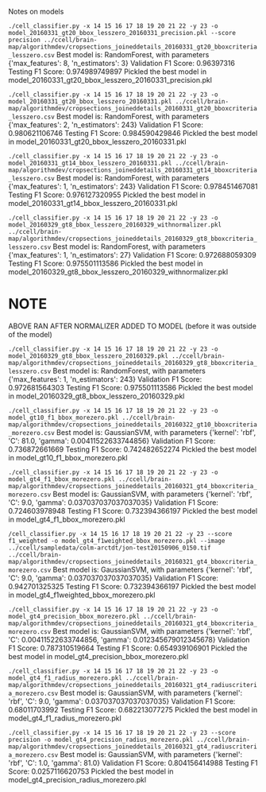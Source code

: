 Notes on models

`./cell_classifier.py -x 14 15 16 17 18 19 20 21 22 -y 23 -o model_20160331_gt20_bbox_lesszero_20160331_precision.pkl --score precision ../ccell/brain-map/algorithmdev/cropsections_joineddetails_20160331_gt20_bboxcriteria_lesszero.csv`
Best model is: RandomForest, with parameters {'max_features': 8, 'n_estimators': 3}
Validation F1 Score: 0.96397316
Testing F1 Score: 0.974989749897
Pickled the best model in model_20160331_gt20_bbox_lesszero_20160331_precision.pkl

`./cell_classifier.py -x 14 15 16 17 18 19 20 21 22 -y 23 -o model_20160331_gt20_bbox_lesszero_20160331.pkl ../ccell/brain-map/algorithmdev/cropsections_joineddetails_20160331_gt20_bboxcriteria_lesszero.csv`
Best model is: RandomForest, with parameters {'max_features': 2, 'n_estimators': 243}
Validation F1 Score: 0.980621106746
Testing F1 Score: 0.984590429846
Pickled the best model in model_20160331_gt20_bbox_lesszero_20160331.pkl

`./cell_classifier.py -x 14 15 16 17 18 19 20 21 22 -y 23 -o model_20160331_gt14_bbox_lesszero_20160331.pkl ../ccell/brain-map/algorithmdev/cropsections_joineddetails_20160331_gt14_bboxcriteria_lesszero.csv`
Best model is: RandomForest, with parameters {'max_features': 1, 'n_estimators': 243}
Validation F1 Score: 0.978451467081
Testing F1 Score: 0.976127320955
Pickled the best model in model_20160331_gt14_bbox_lesszero_20160331.pkl

`./cell_classifier.py -x 14 15 16 17 18 19 20 21 22 -y 23 -o model_20160329_gt8_bbox_lesszero_20160329_withnormalizer.pkl ../ccell/brain-map/algorithmdev/cropsections_joineddetails_20160329_gt8_bboxcriteria_lesszero.csv`
Best model is: RandomForest, with parameters {'max_features': 1, 'n_estimators': 27}
Validation F1 Score: 0.972688059309
Testing F1 Score: 0.975501113586
Pickled the best model in model_20160329_gt8_bbox_lesszero_20160329_withnormalizer.pkl

# NOTE
ABOVE RAN AFTER NORMALIZER ADDED TO MODEL (before it was outside of the model)

`./cell_classifier.py -x 14 15 16 17 18 19 20 21 22 -y 23 -o model_20160329_gt8_bbox_lesszero_20160329.pkl ../ccell/brain-map/algorithmdev/cropsections_joineddetails_20160329_gt8_bboxcriteria_lesszero.csv`
Best model is: RandomForest, with parameters {'max_features': 1, 'n_estimators': 243}
Validation F1 Score: 0.972681564303
Testing F1 Score: 0.975501113586
Pickled the best model in model_20160329_gt8_bbox_lesszero_20160329.pkl

`./cell_classifier.py -x 14 15 16 17 18 19 20 21 22 -y 23 -o model_gt10_f1_bbox_morezero.pkl ../ccell/brain-map/algorithmdev/cropsections_joineddetails_20160322_gt10_bboxcriteria_morezero.csv`
Best model is: GaussianSVM, with parameters {'kernel': 'rbf', 'C': 81.0, 'gamma': 0.00411522633744856}
Validation F1 Score: 0.736872661669
Testing F1 Score: 0.742482652274
Pickled the best model in model_gt10_f1_bbox_morezero.pkl

`./cell_classifier.py -x 14 15 16 17 18 19 20 21 22 -y 23 -o model_gt4_f1_bbox_morezero.pkl ../ccell/brain-map/algorithmdev/cropsections_joineddetails_20160321_gt4_bboxcriteria_morezero.csv`
Best model is: GaussianSVM, with parameters {'kernel': 'rbf', 'C': 9.0, 'gamma': 0.037037037037037035}
Validation F1 Score: 0.724603978948
Testing F1 Score: 0.732394366197
Pickled the best model in model_gt4_f1_bbox_morezero.pkl

`/cell_classifier.py -x 14 15 16 17 18 19 20 21 22 -y 23 --score f1_weighted -o model_gt4_f1weighted_bbox_morezero.pkl --image ../ccell/sampledata/colm-arctdt/jon-test20150906_0150.tif ../ccell/brain-map/algorithmdev/cropsections_joineddetails_20160321_gt4_bboxcriteria_morezero.csv`
Best model is: GaussianSVM, with parameters {'kernel': 'rbf', 'C': 9.0, 'gamma': 0.037037037037037035}
Validation F1 Score: 0.942701325325
Testing F1 Score: 0.732394366197
Pickled the best model in model_gt4_f1weighted_bbox_morezero.pkl

`./cell_classifier.py -x 14 15 16 17 18 19 20 21 22 -y 23 -o model_gt4_precision_bbox_morezero.pkl ../ccell/brain-map/algorithmdev/cropsections_joineddetails_20160321_gt4_bboxcriteria_morezero.csv`
Best model is: GaussianSVM, with parameters {'kernel': 'rbf', 'C': 0.00411522633744856, 'gamma': 0.012345679012345678}
Validation F1 Score: 0.787310519664
Testing F1 Score: 0.654939106901
Pickled the best model in model_gt4_precision_bbox_morezero.pkl

`./cell_classifier.py -x 14 15 16 17 18 19 20 21 22 -y 23 -o model_gt4_f1_radius_morezero.pkl ../ccell/brain-map/algorithmdev/cropsections_joineddetails_20160321_gt4_radiuscriteria_morezero.csv`
Best model is: GaussianSVM, with parameters {'kernel': 'rbf', 'C': 9.0, 'gamma': 0.037037037037037035}
Validation F1 Score: 0.68011703992
Testing F1 Score: 0.682213077275
Pickled the best model in model_gt4_f1_radius_morezero.pkl

`./cell_classifier.py -x 14 15 16 17 18 19 20 21 22 -y 23 --score precision -o model_gt4_precision_radius_morezero.pkl ../ccell/brain-map/algorithmdev/cropsections_joineddetails_20160321_gt4_radiuscriteria_morezero.csv`
Best model is: GaussianSVM, with parameters {'kernel': 'rbf', 'C': 1.0, 'gamma': 81.0}
Validation F1 Score: 0.804156414988
Testing F1 Score: 0.0257116620753
Pickled the best model in model_gt4_precision_radius_morezero.pkl
